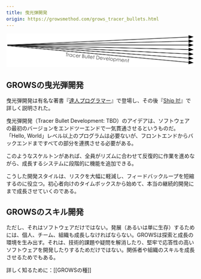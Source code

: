 ```yaml
---
title: 曳光弾開発
origin: https://growsmethod.com/grows_tracer_bullets.html
---
```


![](/images/TracerBulletArrows.png)

<!-- GROWS Tracer Bullet Development -->
## GROWSの曳光弾開発

<!-- Tracer Bullet Development was first described in the seminal text, The Pragmatic Programmer: From Journeyman to Master and expanded on in Ship It!. -->
曳光弾開発は有名な著書『[達人プログラマー](https://www.pragprog.com/titles/tpp20/)』で登場し、その後『[Ship It!](https://pragprog.com/titles/prj/ship-it/)』で詳しく説明された。

<!-- The idea of Tracer Bullet Development, or TBD, is to have the very first version of the software go all the way from end to end.  It doesn’t have to do anything more than a “Hello, World” level program, but it needs to have all the pieces working together, from front end to back end. -->

曳光弾開発（Tracer Bullet Development: TBD）のアイデアは、ソフトウェアの最初のバージョンをエンドツーエンドで一気貫通させるというものだ。「Hello, World」レベル以上のプログラムは必要ないが、フロントエンドからバックエンドまですべての部分を連携させる必要がある。

<!-- With this skeleton in place, everyone proceeds to a rhythm, iteratively, to incrementally add functionality to the growing system. -->
このようなスケルトンがあれば、全員がリズムに合わせて反復的に作業を進めながら、成長するシステムに段階的に機能を追加できる。

<!-- This style of development dramatically reduces risk and helps keep feedback loops short, starting with time boxes for beginners and growing to true continuous development. -->

こうした開発スタイルは、リスクを大幅に軽減し、フィードバックループを短縮するのに役立つ。初心者向けのタイムボックスから始めて、本当の継続的開発にまで成長させていくのである。

<!-- GROWS Skill Development -->
## GROWSのスキル開発

<!-- It’s not just the software, though. People, teams, and organizations must grow as well, in order to thrive (or even just survive).  GROWS creates an environment of exploration and growth not only to solve technical challenges and questions, not only to produce robust and responsive software, but to grow the skills of the participants and the organization as well. -->

ただし、それはソフトウェアだけではない。発展（あるいは単に生存）するためには、個人、チーム、組織も成長しなければならない。GROWSは探索と成長の環境を生み出す。それは、技術的課題や疑問を解消したり、堅牢で応答性の高いソフトウェアを開発したりするためだけではない。関係者や組織のスキルを成長させるためでもある。

詳しく知るために：[[GROWSの種]]
